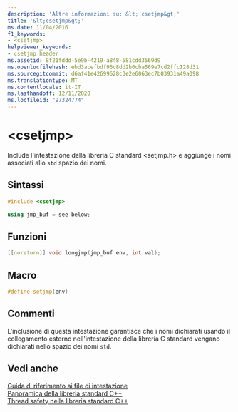 ```yaml
---
description: 'Altre informazioni su: &lt; csetjmp&gt;'
title: '&lt;csetjmp&gt;'
ms.date: 11/04/2016
f1_keywords:
- <csetjmp>
helpviewer_keywords:
- csetjmp header
ms.assetid: 8f21fddd-5e9b-4219-a848-581cdd3569d9
ms.openlocfilehash: ebd3acefbdf96c8dd2b0cba569e7cd2ffc128d31
ms.sourcegitcommit: d6af41e42699628c3e2e6063ec7b03931a49a098
ms.translationtype: MT
ms.contentlocale: it-IT
ms.lasthandoff: 12/11/2020
ms.locfileid: "97324774"
---
```

# <a name="ltcsetjmpgt"></a>&lt;csetjmp&gt;

Include l'intestazione della libreria C standard \<setjmp.h> e aggiunge i nomi associati allo `std` spazio dei nomi.

## <a name="syntax"></a>Sintassi

```cpp
#include <csetjmp>

using jmp_buf = see below;
```

## <a name="functions"></a>Funzioni

```cpp
[[noreturn]] void longjmp(jmp_buf env, int val);
```

## <a name="macros"></a>Macro

```cpp
#define setjmp(env)
```

## <a name="remarks"></a>Commenti

L'inclusione di questa intestazione garantisce che i nomi dichiarati usando il collegamento esterno nell'intestazione della libreria C standard vengano dichiarati nello spazio dei nomi `std`.

## <a name="see-also"></a>Vedi anche

[Guida di riferimento ai file di intestazione](../standard-library/cpp-standard-library-header-files.md)\
[Panoramica della libreria standard C++](../standard-library/cpp-standard-library-overview.md)\
[Thread safety nella libreria standard C++](../standard-library/thread-safety-in-the-cpp-standard-library.md)
